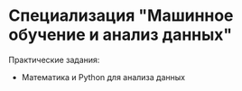 # Специализация "Машинное обучение и анализ данных"

Практические задания:
*  Математика и Python для анализа данных


